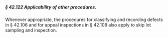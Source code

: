##### § 42.122 Applicability of other procedures. #####

Whenever appropriate, the procedures for classifying and recording defects in § 42.106 and for appeal inspections in § 42.108 also apply to skip lot sampling and inspection.